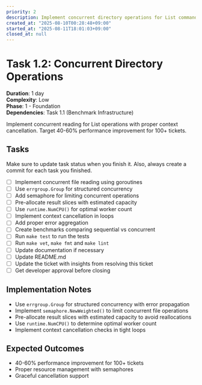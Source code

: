 ```yaml
---
priority: 2
description: Implement concurrent directory operations for List command
created_at: "2025-08-10T00:28:48+09:00"
started_at: "2025-08-11T18:01:03+09:00"
closed_at: null
---
```


# Task 1.2: Concurrent Directory Operations

**Duration**: 1 day  
**Complexity**: Low  
**Phase**: 1 - Foundation  
**Dependencies**: Task 1.1 (Benchmark Infrastructure)

Implement concurrent reading for List operations with proper context cancellation. Target 40-60% performance improvement for 100+ tickets.

## Tasks
Make sure to update task status when you finish it. Also, always create a commit for each task you finished.

- [ ] Implement concurrent file reading using goroutines
- [ ] Use `errgroup.Group` for structured concurrency
- [ ] Add semaphore for limiting concurrent operations
- [ ] Pre-allocate result slices with estimated capacity
- [ ] Use `runtime.NumCPU()` for optimal worker count
- [ ] Implement context cancellation in loops
- [ ] Add proper error aggregation
- [ ] Create benchmarks comparing sequential vs concurrent
- [ ] Run `make test` to run the tests
- [ ] Run `make vet`, `make fmt` and `make lint`
- [ ] Update documentation if necessary
- [ ] Update README.md
- [ ] Update the ticket with insights from resolving this ticket
- [ ] Get developer approval before closing

## Implementation Notes

- Use `errgroup.Group` for structured concurrency with error propagation
- Implement `semaphore.NewWeighted()` to limit concurrent file operations
- Pre-allocate result slices with estimated capacity to avoid reallocations
- Use `runtime.NumCPU()` to determine optimal worker count
- Implement context cancellation checks in tight loops

## Expected Outcomes

- 40-60% performance improvement for 100+ tickets
- Proper resource management with semaphores
- Graceful cancellation support
